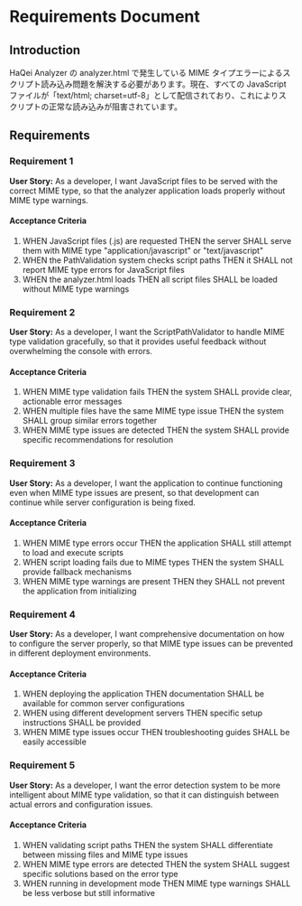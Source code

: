 # Requirements Document

## Introduction

HaQei Analyzer の analyzer.html で発生している MIME タイプエラーによるスクリプト読み込み問題を解決する必要があります。現在、すべての JavaScript ファイルが「text/html; charset=utf-8」として配信されており、これによりスクリプトの正常な読み込みが阻害されています。

## Requirements

### Requirement 1

**User Story:** As a developer, I want JavaScript files to be served with the correct MIME type, so that the analyzer application loads properly without MIME type warnings.

#### Acceptance Criteria

1. WHEN JavaScript files (.js) are requested THEN the server SHALL serve them with MIME type "application/javascript" or "text/javascript"
2. WHEN the PathValidation system checks script paths THEN it SHALL not report MIME type errors for JavaScript files
3. WHEN the analyzer.html loads THEN all script files SHALL be loaded without MIME type warnings

### Requirement 2

**User Story:** As a developer, I want the ScriptPathValidator to handle MIME type validation gracefully, so that it provides useful feedback without overwhelming the console with errors.

#### Acceptance Criteria

1. WHEN MIME type validation fails THEN the system SHALL provide clear, actionable error messages
2. WHEN multiple files have the same MIME type issue THEN the system SHALL group similar errors together
3. WHEN MIME type issues are detected THEN the system SHALL provide specific recommendations for resolution

### Requirement 3

**User Story:** As a developer, I want the application to continue functioning even when MIME type issues are present, so that development can continue while server configuration is being fixed.

#### Acceptance Criteria

1. WHEN MIME type errors occur THEN the application SHALL still attempt to load and execute scripts
2. WHEN script loading fails due to MIME types THEN the system SHALL provide fallback mechanisms
3. WHEN MIME type warnings are present THEN they SHALL not prevent the application from initializing

### Requirement 4

**User Story:** As a developer, I want comprehensive documentation on how to configure the server properly, so that MIME type issues can be prevented in different deployment environments.

#### Acceptance Criteria

1. WHEN deploying the application THEN documentation SHALL be available for common server configurations
2. WHEN using different development servers THEN specific setup instructions SHALL be provided
3. WHEN MIME type issues occur THEN troubleshooting guides SHALL be easily accessible

### Requirement 5

**User Story:** As a developer, I want the error detection system to be more intelligent about MIME type validation, so that it can distinguish between actual errors and configuration issues.

#### Acceptance Criteria

1. WHEN validating script paths THEN the system SHALL differentiate between missing files and MIME type issues
2. WHEN MIME type errors are detected THEN the system SHALL suggest specific solutions based on the error type
3. WHEN running in development mode THEN MIME type warnings SHALL be less verbose but still informative
